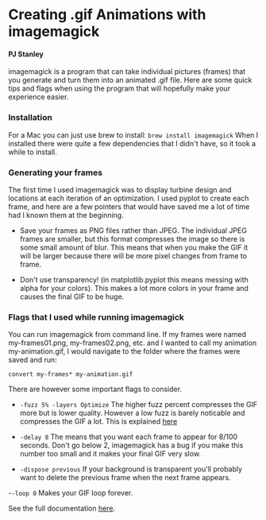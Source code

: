 # Creating .gif Animations with imagemagick
#### PJ Stanley

imagemagick is a program that can take individual pictures (frames) that you generate and turn them into an animated .gif file. Here are some quick tips and flags when using the program that will hopefully make your experience easier.

### Installation

For a Mac you can just use brew to install: ```brew install imagemagick```
When I installed there were quite a few dependencies that I didn't have, so it took a while to install.

### Generating your frames

The first time I used imagemagick was to display turbine design and locations at each iteration of an optimization. I used pyplot to create each frame, and here are a few pointers that would have saved me a lot of time had I known them at the beginning.

- Save your frames as PNG files rather than JPEG. The individual JPEG frames are smaller, but this format compresses the image so there is some small amount of blur. This means that when you make the GIF it will be larger because there will be more pixel changes from frame to frame. 

- Don't use transparency! (in matplotlib.pyplot this means messing with alpha for your colors). This makes a lot more colors in your frame and causes the final GIF to be huge.

### Flags that I used while running imagemagick

You can run imagemagick from command line. If my frames were named my-frames01.png, my-frames02.png, etc. and I wanted to call my animation my-animation.gif, I would navigate to the folder where the frames were saved and run:

```convert my-frames* my-animation.gif```

There are however some important flags to consider.

- ```-fuzz 5% -layers Optimize``` The higher fuzz percent compresses the GIF more but is lower quality. However a low fuzz is barely noticable and compresses the GIF a lot. This is explained [here](https://stackoverflow.com/questions/8578926/how-can-i-compress-the-size-of-gif-images-with-imagemagick)

- ```-delay 8``` The means that you want each frame to appear for 8/100 seconds. Don't go below 2, imagemagick has a bug if you make this number too small and it makes your final GIF very slow. 

- ```-dispose previous``` If your background is transparent you'll probably want to delete the previous frame when the next frame appears.

-```-loop 0``` Makes your GIF loop forever.

See the full documentation [here](https://imagemagick.org/). 





